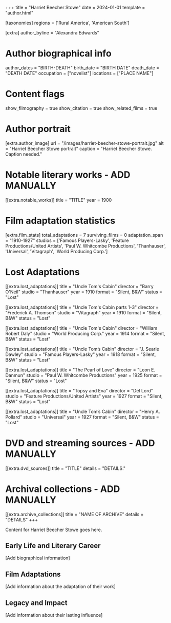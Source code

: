 +++
title = "Harriet Beecher Stowe"
date = 2024-01-01
template = "author.html"

[taxonomies]
regions = ['Rural America', 'American South']

[extra]
author_byline = "Alexandra Edwards"

# Author biographical info
author_dates = "BIRTH-DEATH"
birth_date = "BIRTH DATE"
death_date = "DEATH DATE"
occupation = ["novelist"]
locations = ["PLACE NAME"]

# Content flags
show_filmography = true
show_citation = true
show_related_films = true

# Author portrait
[extra.author_image]
url = "/images/harriet-beecher-stowe-portrait.jpg"
alt = "Harriet Beecher Stowe portrait"
caption = "Harriet Beecher Stowe. Caption needed."

# Notable literary works - ADD MANUALLY
[[extra.notable_works]]
title = "TITLE"
year = 1900

# Film adaptation statistics
[extra.film_stats]
total_adaptations = 7
surviving_films = 0
adaptation_span = "1910-1927"
studios = ['Famous Players-Lasky', 'Feature Productions/United Artists', 'Paul W. Whitcombe Productions', 'Thanhauser', 'Universal', 'Vitagraph', 'World Producing Corp.']
# Lost Adaptations
[[extra.lost_adaptations]]
title = "Uncle Tom's Cabin"
director = "Barry O'Neil"
studio = "Thanhauser"
year = 1910
format = "Silent, B&W"
status = "Lost"

[[extra.lost_adaptations]]
title = "Uncle Tom's Cabin parts 1-3"
director = "Frederick A. Thomson"
studio = "Vitagraph"
year = 1910
format = "Silent, B&W"
status = "Lost"

[[extra.lost_adaptations]]
title = "Uncle Tom's Cabin"
director = "William Robert Daly"
studio = "World Producing Corp."
year = 1914
format = "Silent, B&W"
status = "Lost"

[[extra.lost_adaptations]]
title = "Uncle Tom’s Cabin"
director = "J. Searle Dawley"
studio = "Famous Players-Lasky"
year = 1918
format = "Silent, B&W"
status = "Lost"

[[extra.lost_adaptations]]
title = "The Pearl of Love"
director = "Leon E. Danmun"
studio = "Paul W. Whitcombe Productions"
year = 1925
format = "Silent, B&W"
status = "Lost"

[[extra.lost_adaptations]]
title = "Topsy and Eva"
director = "Del Lord"
studio = "Feature Productions/United Artists"
year = 1927
format = "Silent, B&W"
status = "Lost"

[[extra.lost_adaptations]]
title = "Uncle Tom’s Cabin"
director = "Henry A. Pollard"
studio = "Universal"
year = 1927
format = "Silent, B&W"
status = "Lost"


# DVD and streaming sources - ADD MANUALLY
[[extra.dvd_sources]]
title = "TITLE"
details = "DETAILS."

# Archival collections - ADD MANUALLY
[[extra.archive_collections]]
title = "NAME OF ARCHIVE"
details = "DETAILS"
+++

Content for Harriet Beecher Stowe goes here. 

## Early Life and Literary Career

[Add biographical information]

## Film Adaptations

[Add information about the adaptation of their work]

## Legacy and Impact

[Add information about their lasting influence]
